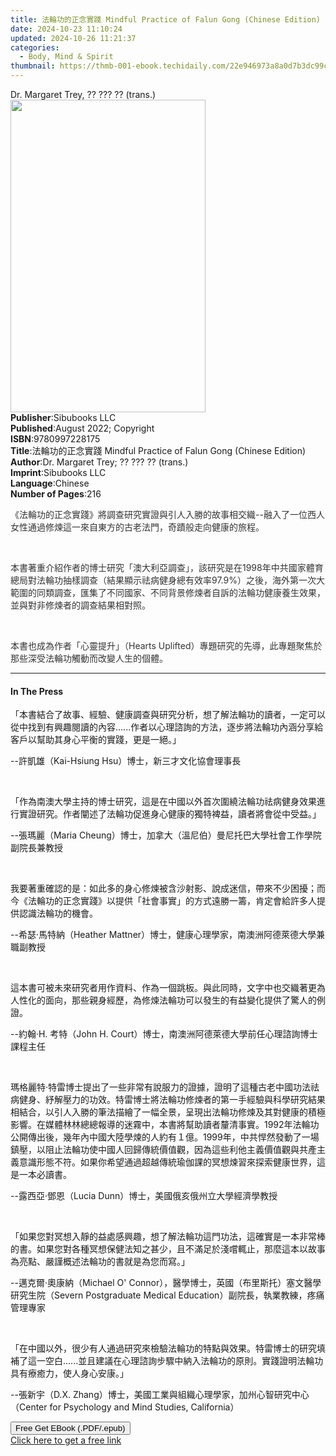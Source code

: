 ```yaml
---
title: 法輪功的正念實踐 Mindful Practice of Falun Gong (Chinese Edition) | Free Book
date: 2024-10-23 11:10:24
updated: 2024-10-26 11:21:37
categories:
  - Body, Mind & Spirit
thumbnail: https://thmb-001-ebook.techidaily.com/22e946973a8a0d7b3dc99c86aa5a8f74293ccd2fafba69ec6c9b6e4784aec7bb.jpg
---
```

<main id="book-container">
  <div class="flex flex-col">
    <div class="book-brief flex-1 py-6 px-4 sm:p-6 md:py-10 md:px-8">
      <!-- brief-->
      <div class="book-brief-main">Dr. Margaret Trey, ?? ??? ?? (trans.)</div>
    </div>
    <div
      class="book-meta-info flex-1 grid gap-4 col-start-1 col-end-3 row-start-1 sm:mb-6 sm:grid-cols-4 lg:gap-6 lg:col-start-2 lg:row-end-6 lg:row-span-6 lg:mb-0"
    >
      <div
        class="book-meta-info-left place-content-center mt-4 p-4 text-sm leading-6 col-start-2 col-span-2 dark:text-slate-400"
      >
        <img
          class="w-full h-500 object-cover rounded-lg sm:h-255 sm:col-span-2 lg:col-span-full"
          src="https://img-001-ebook.techidaily.com/7d2ac5cdb4bb6826910d64e32653c851b0b48fc87afe9a79c4ccb1953d14c30e.jpg"
          alt=""
          width="312"
          height="500"
        />
      </div>
      <div
        class="book-meta-info-right mt-2 col-start-1 row-start-2 col-span-3 self-center"
      >
        <!-- meta data  -->
        <div class="flex flex-col px-4 md:px-8">
          <div class="flex-1">
            <strong>Publisher</strong>:<span class="px-2">Sibubooks LLC</span>
          </div>
          <div class="flex-1">
            <strong>Published</strong>:<span class="px-2"
              >August 2022; Copyright</span
            >
          </div>
          <div class="flex-1">
            <strong>ISBN</strong>:<span class="px-2">9780997228175</span>
          </div>
          <div class="flex-1">
            <strong>Title</strong>:<span class="px-2"
              >法輪功的正念實踐 Mindful Practice of Falun Gong (Chinese
              Edition)</span
            >
          </div>
          <div class="flex-1">
            <strong>Author</strong>:<span class="px-2"
              >Dr. Margaret Trey; ?? ??? ?? (trans.)</span
            >
          </div>
          <div class="flex-1">
            <strong>Imprint</strong>:<span class="px-2">Sibubooks LLC</span>
          </div>
          <div class="flex-1">
            <strong>Language</strong>:<span class="px-2">Chinese</span>
          </div>
          <div class="flex-1">
            <strong>Number of Pages</strong>:<span class="px-2">216</span>
          </div>
        </div>
      </div>
    </div>
    <div class="book-description flex-1 py-6 px-4 sm:p-6 md:py-10 md:px-8">
      <div class="book-description-main">
        <div accordion-content="" id="description">
          <p>
            <span style="color: rgb(51, 51, 51)"
              >《法輪功的正念實踐》將調查研究實證與引人入勝的故事相交織--融入了一位西人女性通過修煉這一來自東方的古老法門，奇蹟般走向健康的旅程。</span
            >
          </p>
          <p><br /></p>
          <p>
            <span style="color: rgb(51, 51, 51)"
              >本書著重介紹作者的博士研究「澳大利亞調查」，該研究是在1998年中共國家體育總局對法輪功抽樣調查（結果顯示祛病健身總有效率97.9%）之後，海外第一次大範圍的同類調查，匯集了不同國家、不同背景修煉者自訴的法輪功健康養生效果，並與對非修煉者的調查結果相對照。</span
            >
          </p>
          <p><br /></p>
          <p>
            <span style="color: rgb(51, 51, 51)"
              >本書也成為作者「心靈提升」（Hearts
              Uplifted）專題研究的先導，此專題聚焦於那些深受法輪功觸動而改變人生的個體。</span
            >
          </p>
        </div>
      </div>
    </div>
    <div class="book-excerpts flex-1 py-6 px-4 sm:p-6 md:py-10 md:px-8">
      <!-- excerpts-->
      <div class="book-excerpts-main">
        <hr />
        <h4 class="placeholder placeholder-heading">
          <span>In The Press</span>
        </h4>
        <p></p>
        <p>
          「本書結合了故事、經驗、健康調查與研究分析，想了解法輪功的讀者，一定可以從中找到有興趣閱讀的內容......作者以心理諮詢的方法，逐步將法輪功內涵分享給客戶以幫助其身心平衡的實踐，更是一絕。」
        </p>
        <p>--許凱雄（Kai-Hsiung Hsu）博士，新三才文化協會理事長</p>
        <p><br /></p>
        <p>
          「作為南澳大學主持的博士研究，這是在中國以外首次圍繞法輪功祛病健身效果進行實證研究。作者闡述了法輪功促進身心健康的獨特裨益，讀者將會從中受益。」
        </p>
        <p>
          --張瑪麗（Maria
          Cheung）博士，加拿大（溫尼伯）曼尼托巴大學社會工作學院副院長兼教授
        </p>
        <p><br /></p>
        <p>
          我要著重確認的是：如此多的身心修煉被含沙射影、說成迷信，帶來不少困擾；而今《法輪功的正念實踐》以提供「社會事實」的方式遠勝一籌，肯定會給許多人提供認識法輪功的機會。
        </p>
        <p>
          --希瑟·馬特納（Heather
          Mattner）博士，健康心理學家，南澳洲阿德萊德大學兼職副教授
        </p>
        <p><br /></p>
        <p>
          這本書可被未來研究者用作資料、作為一個跳板。與此同時，文字中也交織著更為人性化的面向，那些親身經歷，為修煉法輪功可以發生的有益變化提供了驚人的例證。
        </p>
        <p>
          --約翰·H. 考特（John H.
          Court）博士，南澳洲阿德萊德大學前任心理諮詢博士課程主任
        </p>
        <p><br /></p>
        <p>
          瑪格麗特·特雷博士提出了一些非常有說服力的證據，證明了這種古老中國功法祛病健身、紓解壓力的功效。特雷博士將法輪功修煉者的第一手經驗與科學研究結果相結合，以引人入勝的筆法描繪了一幅全景，呈現出法輪功修煉及其對健康的積極影響。在媒體林林總總報導的迷霧中，本書將幫助讀者釐清事實。1992年法輪功公開傳出後，幾年內中國大陸學煉的人約有１億。1999年，中共悍然發動了一場鎮壓，以阻止法輪功使中國人回歸傳統價值觀，因為這些利他主義價值觀與共產主義意識形態不符。如果你希望通過超越傳統瑜伽課的冥想煉習來探索健康世界，這是一本必讀書。
        </p>
        <p>--露西亞·鄧恩（Lucia Dunn）博士，美國俄亥俄州立大學經濟學教授</p>
        <p><br /></p>
        <p>
          「如果您對冥想入靜的益處感興趣，想了解法輪功這門功法，這確實是一本非常棒的書。如果您對各種冥想保健法知之甚少，且不滿足於淺嚐輒止，那麼這本以故事為亮點、嚴謹概述法輪功的書就是為您而寫。」
        </p>
        <p>
          --邁克爾·奧康納（Michael O'
          Connor），醫學博士，英國（布里斯托）塞文醫學研究生院（Severn
          Postgraduate Medical Education）副院長，執業教練，疼痛管理專家
        </p>
        <p><br /></p>
        <p>
          「在中國以外，很少有人通過研究來檢驗法輪功的特點與效果。特雷博士的研究填補了這一空白......並且建議在心理諮詢步驟中納入法輪功的原則。實踐證明法輪功具有療癒力，使人身心安康。」
        </p>
        <p>
          --張新宇（D.X.
          Zhang）博士，美國工業與組織心理學家，加州心智研究中心（Center for
          Psychology and Mind Studies, California）
        </p>
        <p></p>
      </div>
    </div>
    <div
      class="book-about-author flex-1 py-6 px-4 sm:p-6 md:py-10 md:px-8"
    ></div>
    <div class="book-free-get flex-1 py-6 px-4 sm:p-6 md:py-10 md:px-8">
      <button
        id="btn-free-get"
        class="bg-blue-500 hover:bg-blue-700 text-white font-bold py-2 px-4 rounded"
      >
        Free Get EBook (.PDF/.epub)
      </button>
      <div id="countdown-display" class="px-2 text-lg mt-2"></div>
      <a
        id="free-link"
        class="hidden bg-blue-500 hover:bg-blue-700 text-white font-bold py-2 px-4 rounded"
        href="https://www.ebooks.com/en-us/book/210644799/mindful-practice-of-falun-gong-chinese-edition/dr-margaret-trey/"
        target="_blank"
        >Click here to get a free link</a
      >
    </div>
    <script>
      let countdownTime = 0;
      let countdownInterval = null;
      document
        .getElementById('btn-free-get')
        .addEventListener('click', startCountdown);
      function startCountdown() {
        countdownTime = new Date().getTime() + 60000 * 3;
        countdownInterval = setInterval(updateCountdown, 1000);
        document.getElementById('btn-free-get').disabled = true;
        document
          .getElementById('btn-free-get')
          .classList.add('bg-gray-500', 'cursor-not-allowed');
      }
      function updateCountdown() {
        let currentTime = new Date().getTime();
        let timeLeft = countdownTime - currentTime;
        let secondsLeft = Math.floor(timeLeft / 1000);
        document.getElementById('countdown-display').innerHTML =
          `Remaining time: ${secondsLeft} seconds.`;
        if (secondsLeft <= 0) {
          clearInterval(countdownInterval);
          document.getElementById('btn-free-get').classList.add('hidden');
          document.getElementById('free-link').classList.remove('hidden');
          document.getElementById('countdown-display').innerHTML = '';
        }
      }
    </script>
  </div>
</main>
